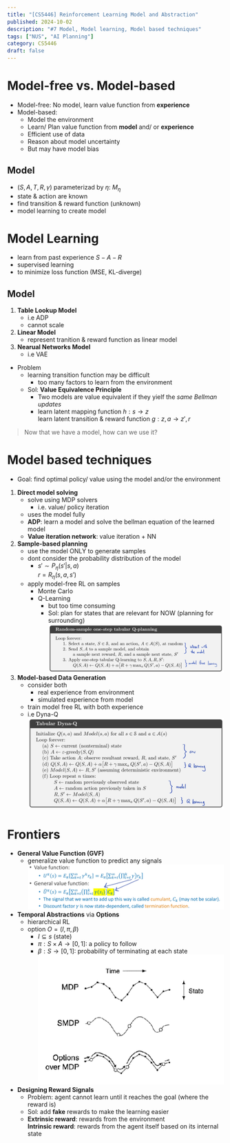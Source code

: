```yaml
---
title: "[CS5446] Reinforcement Learning Model and Abstraction"
published: 2024-10-02
description: "#7 Model, Model learning, Model based techniques"
tags: ["NUS", "AI Planning"]
category: CS5446
draft: false
---
```


# Model-free vs. Model-based
- Model-free: No model, learn value function from **experience**
- Model-based: 
    - Model the environment
    - Learn/ Plan value function from **model** and/ or **experience**
    - Efficient use of data
    - Reason about model uncertainty
    - But may have model bias
## Model
- $(S, A, T, R, \gamma)$ parameterizad by $\eta$: $M_{\eta}$
- state & action are known
- find transition & reward function (unknown)
- model learning to create model

# Model Learning
- learn from past experience $S-A-R$
- supervised learning
- to minimize loss function (MSE, KL-diverge)

## Model
1. **Table Lookup Model**
    - i.e ADP
    - cannot scale
2. **Linear Model**
    - represent tranition & reward function as linear model
3. **Nearual Networks Model**
    - i.e VAE
- Problem
    - learning transition function may be difficult
        - too many factors to learn from the environment
    - Sol: **Value Equivalence Principle**
        - Two models are value equivalent if they yielf the *same Bellman updates*
        - learn latent mapping function $h: s \rightarrow z$  
            learn latent transition & reward function $g: z, a \rightarrow z', r$

> Now that we have a model, how can we use it?

# Model based techniques
- Goal: find optimal policy/ value using the model and/or the environment
1. **Direct model solving**
    - solve using MDP solvers
        - i.e. value/ policy iteration
    - uses the model fully
    - **ADP**: learn a model and solve the bellman equation of the learned model
    - **Value iteration network**: value iteration + NN
2. **Sample-based planning**
    - use the model ONLY to generate samples
    - dont consider the probability distribution of the model
        - $s' \sim P_\eta (s' | s,a)$  
          $r = R_\eta (s,a,s')$
    - apply model-free RL on samples
        - Monte Carlo
        - Q-Learning
            - but too time consuming
            - Sol: plan for states that are relevant for NOW (planning for surrounding)
            ![Q-learning](<SmartSelect_20241004_131510_Samsung Notes.jpg>)
3. **Model-based Data Generation**
    - consider both
        - real experience from environment
        - simulated experience from model
    - train model free RL with both experience
    - i.e Dyna-Q
        ![Dyna-Q](<SmartSelect_20241004_125639_Samsung Notes.jpg>)
# Frontiers
- **General Value Function (GVF)**
    - generalize value function to predict any signals
    ![GVF](<SmartSelect_20241004_125451_Samsung Notes.jpg>)
- **Temporal Abstractions** via **Options**
    - hierarchical RL
    - option $O = (I, \pi, \beta)$
        - $I \subseteq s$ (state)
        - $\pi: S \times A \rightarrow [0, 1]$: a policy to follow
        - $\beta: S \rightarrow [0, 1]$: probability of terminating at each state
    ![options](options.png)
- **Designing Reward Signals**
    - Problem: agent cannot learn until it reaches the goal (where the reward is)
    - Sol: add **fake** rewards to make the learning easier
    - **Extrinsic reward**: rewards from the environment  
      **Intrinsic reward**: rewards from the agent itself based on its internal state
    
